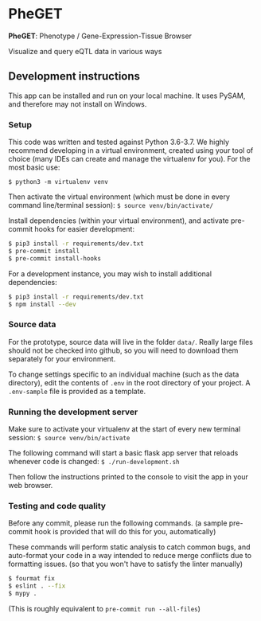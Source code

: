 # PheGET

**PheGET**: Phenotype / Gene-Expression-Tissue Browser

Visualize and query eQTL data in various ways

## Development instructions
This app can be installed and run on your local machine. It uses PySAM, and therefore may not install on Windows.

### Setup
This code was written and tested against Python 3.6-3.7. We highly recommend developing in a virtual environment, 
    created using your tool of choice (many IDEs can create and manage the virtualenv for you). For the most basic use:

`$ python3 -m virtualenv venv`

Then activate the virtual environment (which must be done in every command line/terminal session):
`$ source venv/bin/activate/`


Install dependencies (within your virtual environment), and activate pre-commit hooks for easier development:
```bash
$ pip3 install -r requirements/dev.txt
$ pre-commit install
$ pre-commit install-hooks
```

For a development instance, you may wish to install additional dependencies:
```bash
$ pip3 install -r requirements/dev.txt
$ npm install --dev
```

### Source data
For the prototype, source data will live in the folder `data/`. Really large files should not be checked into github, 
    so you will need to download them separately for your environment.

To change settings specific to an individual machine (such as the data directory), edit the contents of `.env` 
in the root directory of your project. A `.env-sample` file is provided as a template.


### Running the development server
Make sure to activate your virtualenv at the start of every new terminal session: `$ source venv/bin/activate` 

The following command will start a basic flask app server that reloads whenever code is changed:
`$ ./run-development.sh`

Then follow the instructions printed to the console to visit the app in your web browser.


### Testing and code quality
Before any commit, please run the following commands. (a sample pre-commit hook is provided that will do this for you,
 automatically)
 
These commands will perform static analysis to catch common bugs, and auto-format your code in a way intended to 
 reduce merge conflicts due to formatting issues. (so that you won't have to satisfy the linter manually)

```bash
$ fourmat fix
$ eslint . --fix
$ mypy .
```

(This is roughly equivalent to `pre-commit run --all-files`)
